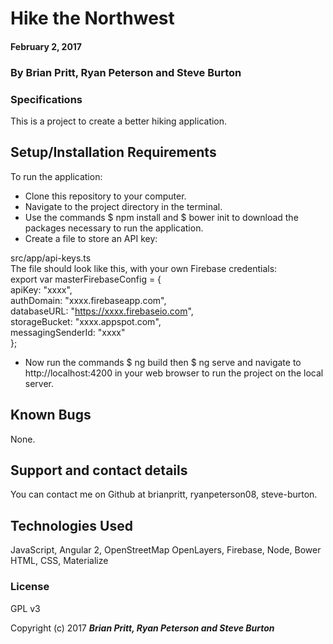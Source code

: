# Hike the Northwest

#### February 2, 2017

### By **Brian Pritt, Ryan Peterson and Steve Burton**

### Specifications
This is a project to create a better hiking application.


## Setup/Installation Requirements

To run the application:
* Clone this repository to your computer.
* Navigate to the project directory in the terminal.
* Use the commands $ npm install and $ bower init to download the packages necessary to run the application.
* Create a file to store an API key:

src/app/api-keys.ts <br>
The file should look like this, with your own Firebase credentials:  <br>
export var masterFirebaseConfig = { <br>
apiKey: "xxxx", <br>
authDomain: "xxxx.firebaseapp.com", <br>
databaseURL: "https://xxxx.firebaseio.com", <br>
storageBucket: "xxxx.appspot.com", <br>
messagingSenderId: "xxxx" <br>
};

* Now run the commands $ ng build then $ ng serve and navigate to http://localhost:4200 in your web browser to run the project on the local server.

## Known Bugs

None.

## Support and contact details

You can contact me on Github at brianpritt, ryanpeterson08, steve-burton.

## Technologies Used

JavaScript, Angular 2, OpenStreetMap OpenLayers, Firebase, Node, Bower HTML, CSS, Materialize

### License

GPL v3

Copyright (c) 2017 **_Brian Pritt, Ryan Peterson and Steve Burton_**
